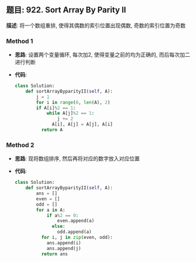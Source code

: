 ## 题目:  922. Sort Array By Parity II

**描述**: 将一个数组重排, 使得其偶数的索引位置出现偶数, 奇数的索引位置为奇数

### Method 1

- **思路**: 设置两个变量循环, 每次加2, 使得变量之前的均为正确的, 而后每次加二进行判断

  

- **代码**:

  ```python
  class Solution:
      def sortArrayByparityII(self, A):
          j = 1
          for i in range(0, len(A), 2)
          if A[i]%2 == 1:
              while A[j]%2 == 1:
                  j += 2
             	A[i], A[j] = A[j], A[i]
         	return A
  ```


### Method 2

- **思路**: 现将数组排序, 然后再将对应的数字放入对应位置

  

- **代码**:

  ```python 
  class Solution:
      def sortArrayByparityII(self, A):
          ans = []
          even = []
          odd = []
          for a in A:
              if a%2 == 0:
                  even.append(a)
             	else:
                  odd.append(a)
        	for i, j in zip(even, odd):
              ans.append(i)
              ans.append(j)
         	return ans
  ```

  

